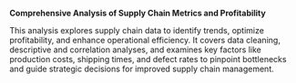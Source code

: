 ****Comprehensive Analysis of Supply Chain Metrics and Profitability****


This analysis explores supply chain data to identify trends, optimize profitability, and enhance operational efficiency. It covers data cleaning, descriptive and correlation analyses, and examines key factors like production costs, shipping times, and defect rates to pinpoint bottlenecks and guide strategic decisions for improved supply chain management.
